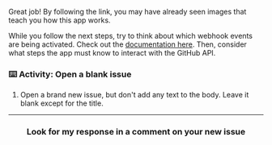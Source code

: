 Great job! By following the link, you may have already seen images that teach you how this app works.

While you follow the next steps, try to think about which webhook events are being activated. Check out the [documentation here](https://developer.github.com/webhooks/). Then, consider what steps the app must know to interact with the GitHub API.

### :keyboard: Activity: Open a blank issue

1. Open a brand new issue, but don't add any text to the body. Leave it blank except for the title.   

<hr>
<h3 align="center">Look for my response in a comment on your new issue</h3>
